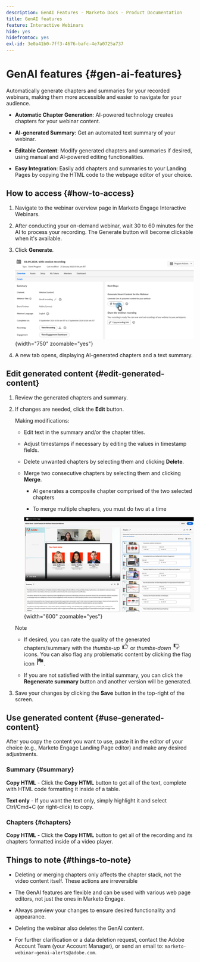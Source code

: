 ```yaml
---
description: GenAI Features - Marketo Docs - Product Documentation
title: GenAI features
feature: Interactive Webinars
hide: yes
hidefromtoc: yes
exl-id: 3e0a41b0-7ff3-4676-bafc-4e7a0725a737
---
```

# GenAI features {#gen-ai-features} 

Automatically generate chapters and summaries for your recorded webinars, making them more accessible and easier to navigate for your audience.

* **Automatic Chapter Generation**: AI-powered technology creates chapters for your webinar content.

* **AI-generated Summary**: Get an automated text summary of your webinar.

* **Editable Content**: Modify generated chapters and summaries if desired, using manual and AI-powered editing functionalities.

* **Easy Integration**: Easily add chapters and summaries to your Landing Pages by copying the HTML code to the webpage editor of your choice.

## How to access {#how-to-access}

1. Navigate to the webinar overview page in Marketo Engage Interactive Webinars.

1. After conducting your on-demand webinar, wait 30 to 60 minutes for the AI to process your recording. The Generate button will become clickable when it's available.

1. Click **Generate**.

   ![](assets/gen-ai-features-1.png){width="750" zoomable="yes"}

1. A new tab opens, displaying AI-generated chapters and a text summary.

## Edit generated content {#edit-generated-content}

1. Review the generated chapters and summary.

1. If changes are needed, click the **Edit** button.

   Making modifications:

   * Edit text in the summary and/or the chapter titles.

   * Adjust timestamps if necessary by editing the values in timestamp fields.

   * Delete unwanted chapters by selecting them and clicking **Delete**.

   * Merge two consecutive chapters by selecting them and clicking **Merge**.

     * AI generates a composite chapter comprised of the two selected chapters

     * To merge multiple chapters, you must do two at a time

      ![](assets/gen-ai-features-2.png){width="600" zoomable="yes"}

   >[!NOTE]
   >
   >* If desired, you can rate the quality of the generated chapters/summary with the _thumbs-up_ ![Thumbs up icon](assets/icon-thumbs-up.png) or _thumbs-down_ ![Thumbs down icon](assets/icon-thumbs-down.png) icons. You can also flag any problematic content by clicking the flag icon ![Flag icon](assets/icon-flag.png).
   >
   >* If you are not satisfied with the initial summary, you can click the **Regenerate summary** button and another version will be generated.

1. Save your changes by clicking the **Save** button in the top-right of the screen.

## Use generated content {#use-generated-content}

After you copy the content you want to use, paste it in the editor of your choice (e.g., Marketo Engage Landing Page editor) and make any desired adjustments.

### Summary {#summary}

**Copy HTML** - Click the **Copy HTML** button to get all of the text, complete with HTML code formatting it inside of a table.

**Text only** - If you want the text only, simply highlight it and select Ctrl/Cmd+C (or right-click) to copy.

### Chapters {#chapters}

**Copy HTML** - Click the **Copy HTML** button to get all of the recording and its chapters formatted inside of a video player.

## Things to note {#things-to-note}

* Deleting or merging chapters only affects the chapter stack, not the video content itself. These actions are irreversible

* The GenAI features are flexible and can be used with various web page editors, not just the ones in Marketo Engage.

* Always preview your changes to ensure desired functionality and appearance.

* Deleting the webinar also deletes the GenAI content.

* For further clarification or a data deletion request, contact the Adobe Account Team (your Account Manager), or send an email to: `marketo-webinar-genai-alerts@adobe.com`.
